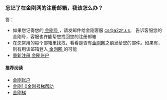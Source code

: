 ### 忘记了在金刚网的注册邮箱，我该怎么办？
答：
- 如果您记得您的[ 金刚号 ](https://a2zitpro.github.io/web/金刚号)，请发邮件给金刚客服 cs@a2zit.us， 告诉客服您的金刚号，客服也许能帮您找回您的注册邮箱
- 在您常用的每个邮箱里找找，看看是否有[金刚网]()之前发给您的邮件。如果有，则有用该邮箱登入[ 金刚网 ]()的可能
- [ 重新注册 ]()[金刚账户]()

#### 推荐阅读
- [金刚账户](https://a2zitpro.github.io/web/kkaccount)
- [金刚1.0金刚号梯帮助](https://a2zitpro.github.io/web/list_helpkkvpn1.0)
- [金刚梯](https://a2zitpro.github.io/web/dlb)
